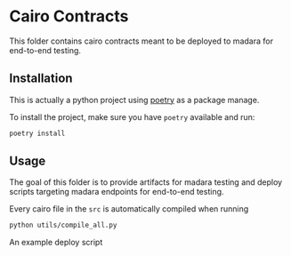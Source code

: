 # Cairo Contracts

This folder contains cairo contracts meant to be deployed to madara for
end-to-end testing.

## Installation

This is actually a python project using [poetry](https://python-poetry.org/) as
a package manage.

To install the project, make sure you have `poetry` available and run:

```bash
poetry install
```

## Usage

The goal of this folder is to provide artifacts for madara testing and deploy
scripts targeting madara endpoints for end-to-end testing.

Every cairo file in the `src` is automatically compiled when running

```bash
python utils/compile_all.py
```

An example deploy script
